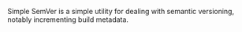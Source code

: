 Simple SemVer is a simple utility for dealing with semantic versioning, notably
incrementing build metadata.
